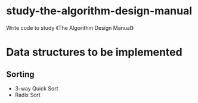 # study-the-algorithm-design-manual
Write code to study 《The Algorithm Design Manual》


# Data structures to be implemented

## Sorting
* 3-way Quick Sort
* Radix Sort